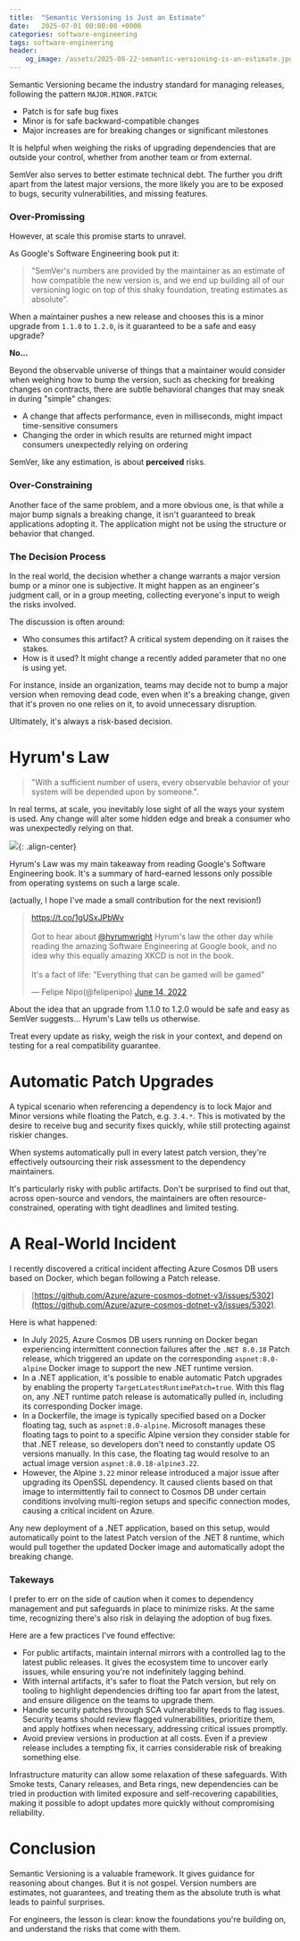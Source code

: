 ```yaml
---
title:  "Semantic Versioning is Just an Estimate"
date:   2025-07-01 00:00:00 +0000
categories: software-engineering
tags: software-engineering
header:
    og_image: /assets/2025-08-22-semantic-versioning-is-an-estimate.jpg
---
```


Semantic Versioning became the industry standard for managing releases, following the pattern `MAJOR.MINOR.PATCH`:
- Patch is for safe bug fixes
- Minor is for safe backward-compatible changes
- Major increases are for breaking changes or significant milestones

It is helpful when weighing the risks of upgrading dependencies that are outside your control, whether from another team or from external.

SemVer also serves to better estimate technical debt. The further you drift apart from the latest major versions, the more likely you are to be exposed to bugs, security vulnerabilities, and missing features.

### Over-Promissing

However, at scale this promise starts to unravel.

As Google's Software Engineering book put it:
> "SemVer's numbers are provided by the maintainer as an estimate of how compatible the new version is, and we end up building all of our versioning logic on top of this shaky foundation, treating estimates as absolute".

When a maintainer pushes a new release and chooses this is a minor upgrade from `1.1.0` to `1.2.0`, is it guaranteed to be a safe and easy upgrade?

**No...**

Beyond the observable universe of things that a maintainer would consider when weighing how to bump the version, such as checking for breaking changes on contracts, there are subtle behavioral changes that may sneak in during "simple" changes:
- A change that affects performance, even in milliseconds, might impact time-sensitive consumers
- Changing the order in which results are returned might impact consumers unexpectedly relying on ordering

SemVer, like any estimation, is about **perceived** risks.

### Over-Constraining
Another face of the same problem, and a more obvious one, is that while a major bump signals a breaking change, it isn't guaranteed to break applications adopting it. The application might not be using the structure or behavior that changed.

### The Decision Process
In the real world, the decision whether a change warrants a major version bump or a minor one is subjective.
It might happen as an engineer's judgment call, or in a group meeting, collecting everyone's input to weigh the risks involved.

The discussion is often around:
- Who consumes this artifact? A critical system depending on it raises the stakes.
- How is it used? It might change a recently added parameter that no one is using yet.

For instance, inside an organization, teams may decide not to bump a major version when removing dead code, even when it's a breaking change, given that it's proven no one relies on it, to avoid unnecessary disruption.

Ultimately, it's always a risk-based decision.

# Hyrum's Law
>"With a sufficient number of users, every observable behavior of your system will be depended upon by someone.".

In real terms, at scale, you inevitably lose sight of all the ways your system is used. Any change will alter some hidden edge and break a consumer who was unexpectedly relying on that.

![](https://imgs.xkcd.com/comics/workflow.png){: .align-center}

Hyrum's Law was my main takeaway from reading Google's Software Engineering book.
It's a summary of hard-earned lessons only possible from operating systems on such a large scale.

(actually, I hope I've made a small contribution for the next revision!)
<blockquote class="twitter-tweet"><p lang="en" dir="ltr"><a href="https://t.co/1gUSxJPbWv">https://t.co/1gUSxJPbWv</a><br><br>Got to hear about <a href="https://twitter.com/hyrumwright?ref_src=twsrc%5Etfw">@hyrumwright</a> Hyrum&#39;s law the other day while reading the amazing Software Engineering at Google book, and no idea why this equally amazing XKCD is not in the book.<br><br>It&#39;s a fact of life: &quot;Everything that can be gamed will be gamed&quot;</p>&mdash; Felipe Nipo(@felipenipo) <a href="https://twitter.com/felipenipo/status/1536791609022590977?ref_src=twsrc%5Etfw">June 14, 2022</a></blockquote> <script async src="https://platform.twitter.com/widgets.js" charset="utf-8"></script>

About the idea that an upgrade from 1.1.0 to 1.2.0 would be safe and easy as SemVer suggests... Hyrum's Law tells us otherwise.

Treat every update as risky, weigh the risk in your context, and depend on testing for a real compatibility guarantee.

# Automatic Patch Upgrades
A typical scenario when referencing a dependency is to lock Major and Minor versions while floating the Patch, e.g. `3.4.*`. This is motivated by the desire to receive bug and security fixes quickly, while still protecting against riskier changes.

When systems automatically pull in every latest patch version, they're effectively outsourcing their risk assessment to the dependency maintainers.

It's particularly risky with public artifacts. Don't be surprised to find out that, across open-source and vendors, the maintainers are often resource-constrained, operating with tight deadlines and limited testing.

# A Real-World Incident
I recently discovered a critical incident affecting Azure Cosmos DB users based on Docker, which began following a Patch release.

>[https://github.com/Azure/azure-cosmos-dotnet-v3/issues/5302](https://github.com/Azure/azure-cosmos-dotnet-v3/issues/5302).

Here is what happened:
- In July 2025, Azure Cosmos DB users running on Docker began experiencing intermittent connection failures after the `.NET 8.0.18` Patch release, which triggered an update on the corresponding `aspnet:8.0-alpine` Docker image to support the new .NET runtime version.
- In a .NET application, it's possible to enable automatic Patch upgrades by enabling the property `TargetLatestRuntimePatch=true`.
With this flag on, any .NET runtime patch release is automatically pulled in, including its corresponding Docker image.
- In a Dockerfile, the image is typically specified based on a Docker floating tag, such as `aspnet:8.0-alpine`. Microsoft manages these floating tags to point to a specific Alpine version they consider stable for that .NET release, so developers don't need to constantly update OS versions manually. In this case, the floating tag would resolve to an actual image version `aspnet:8.0.18-alpine3.22`.
- However, the Alpine `3.22` minor release introduced a major issue after upgrading its OpenSSL dependency. It caused clients based on that image to intermittently fail to connect to Cosmos DB under certain conditions involving multi-region setups and specific connection modes, causing a critical incident on Azure.

Any new deployment of a .NET application, based on this setup, would automatically point to the latest Patch version of the .NET 8 runtime, which would pull together the updated Docker image and automatically adopt the breaking change.

### Takeways
I prefer to err on the side of caution when it comes to dependency management and put safeguards in place to minimize risks.
At the same time, recognizing there's also risk in delaying the adoption of bug fixes.

Here are a few practices I've found effective:
- For public artifacts, maintain internal mirrors with a controlled lag to the latest public releases. It gives the ecosystem time to uncover early issues, while ensuring you're not indefinitely lagging behind.
- With internal artifacts, it's safer to float the Patch version, but rely on tooling to highlight dependencies drifting too far apart from the latest, and ensure diligence on the teams to upgrade them.
- Handle security patches through SCA vulnerability feeds to flag issues. Security teams should review flagged vulnerabilities, prioritize them, and apply hotfixes when necessary, addressing critical issues promptly.
- Avoid preview versions in production at all costs. Even if a preview release includes a tempting fix, it carries considerable risk of breaking something else.

Infrastructure maturity can allow some relaxation of these safeguards.
With Smoke tests, Canary releases, and Beta rings, new dependencies can be tried in production with limited exposure and self-recovering capabilities, making it possible to adopt updates more quickly without compromising reliability.

# Conclusion
Semantic Versioning is a valuable framework. It gives guidance for reasoning about changes. But it is not gospel. Version numbers are estimates, not guarantees, and treating them as the absolute truth is what leads to painful surprises.

For engineers, the lesson is clear: know the foundations you're building on, and understand the risks that come with them.